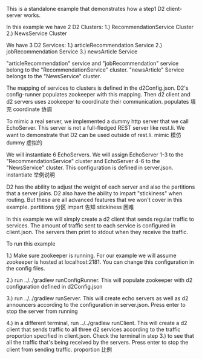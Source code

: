 This is a standalone example that demonstrates how a step1 D2 client-server works.

In this example we have 2 D2 Clusters:
1.) RecommendationService Cluster
2.) NewsService Cluster

We have 3 D2 Services:
1.) articleRecommendation Service
2.) jobRecommendation Service
3.) newsArticle Service

"articleRecommendation" service and "jobRecommendation" service belong to the "RecommendationService" cluster.
"newsArticle" Service belongs to the "NewsService" cluster.

The mapping of services to clusters is defined in the d2Config.json.
D2's config-runner populates zookeeper with this mapping.
Then d2 client and d2 servers uses zookeeper to coordinate their communication.
populates 填充
coordinate 协调

To mimic a real server, we implemented a dummy http server that we call EchoServer.
This server is not a full-fledged REST server like rest.li.
We want to demonstrate that D2 can be used outside of rest.li.
mimic 模仿
dummy 虚拟的

We will instantiate 6 EchoServers. We will assign EchoServer 1-3 to the "RecommendationService" cluster
and EchoServer 4-6 to the "NewsService" cluster.
This configuration is defined in server.json.
instantiate 举例说明

D2 has the ability to adjust the weight of each server and also the partitions that a server joins.
D2 also have the ability to impart "stickiness" when routing. But these are all advanced features that we won't cover in this example.
partitions 分区
impart 告知
stickiness 困难

In this example we will simply create a d2 client that sends regular traffic to services.
The amount of traffic sent to each service is configured in client.json.
The servers then print to stdout when they receive the traffic.

To run this example

1.) Make sure zookeeper is running. For our example we will assume zookeeper is hosted at localhost:2181.
You can change this configuration in the config files.

2.) run ../../gradlew runConfigRunner. This will populate zookeeper with d2 configuration defined in d2Config.json

3.) run ../../gradlew runServer. This will create echo servers as well as d2 announcers according to the configuration in server.json.
Press enter to stop the server from running

4.) in a different terminal, run ../../gradlew runClient.
This will create a d2 client that sends traffic to all three d2 services according to the traffic proportion specified in client.json.
Check the terminal in step 3.) to see that all the traffic that's being received by the servers.
Press enter to stop the client from sending traffic.
proportion 比例
